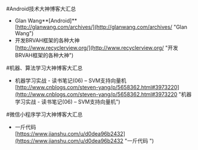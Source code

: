 #Android技术大神博客大汇总
- Glan Wang**[Android]**<br>[http://glanwang.com/archives/](http://glanwang.com/archives/ "Glan Wang")
- 开发BRVAH框架的各种大神<br>[http://www.recyclerview.org/](http://www.recyclerview.org/ "开发BRVAH框架的各种大神")

#机器、算法学习大神博客大汇总
- 机器学习实战 - 读书笔记(06) – SVM支持向量机<br>[http://www.cnblogs.com/steven-yang/p/5658362.html#3973220](http://www.cnblogs.com/steven-yang/p/5658362.html#3973220 "机器学习实战 - 读书笔记(06) – SVM支持向量机")

#微信小程序学习大神博客大汇总
- 一斤代码 <br>[https://www.jianshu.com/u/d0dea96b2432](https://www.jianshu.com/u/d0dea96b2432 "一斤代码 ")
